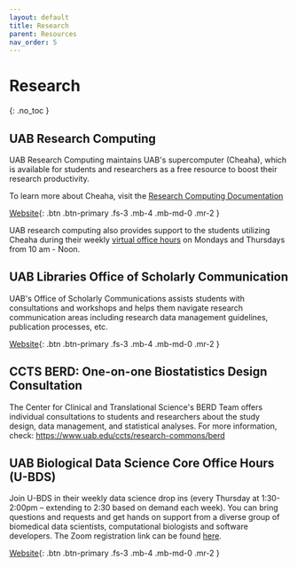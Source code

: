 ```yaml
---
layout: default
title: Research
parent: Resources
nav_order: 5
---
```


# Research

{: .no_toc }

## UAB Research Computing

UAB Research Computing maintains UAB's supercomputer (Cheaha), which is available for students and researchers as a free resource to boost their research productivity.

To learn more about Cheaha, visit the [Research Computing Documentation](https://docs.rc.uab.edu/)

[Website](https://www.uab.edu/it/home/research-computing){: .btn .btn-primary .fs-3 .mb-4 .mb-md-0 .mr-2 }

UAB research computing also provides support to the students utilizing Cheaha during their weekly [virtual office hours](https://www.uab.edu/it/home/research-computing) on Mondays and Thursdays from 10 am - Noon.

## UAB Libraries Office of Scholarly Communication

UAB's Office of Scholarly Communications assists students with consultations and workshops and helps them navigate research communication areas including research data management guidelines, publication processes, etc.

[Website](https://library.uab.edu/office-of-scholarly-communication){: .btn .btn-primary .fs-3 .mb-4 .mb-md-0 .mr-2 }

## CCTS BERD: One-on-one Biostatistics Design Consultation

The Center for Clinical and Translational Science's BERD Team offers individual consultations to students and researchers about the study design, data management, and statistical analyses. For more information, check: <https://www.uab.edu/ccts/research-commons/berd>

## UAB Biological Data Science Core Office Hours (U-BDS)

Join U-BDS in their weekly data science drop ins (every Thursday at 1:30-2:00pm – extending to 2:30 based on demand each week). You can bring questions and requests and get hands on support from a diverse group of biomedical data scientists, computational biologists and software developers. The Zoom registration link can be found [here](https://uab.zoom.us/meeting/register/tZ0rduCuqzotGtHShsawHLyRROqH3Sdz71mf#/registration).

[Website](https://www.uab.edu/cores/ircp/bds){: .btn .btn-primary .fs-3 .mb-4 .mb-md-0 .mr-2 }